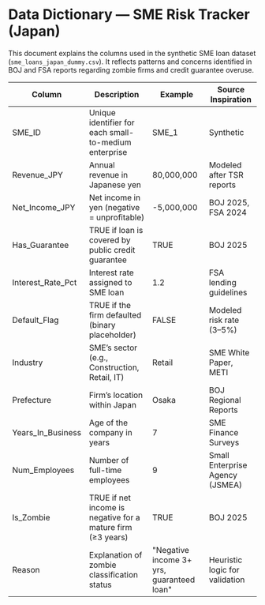 # Data Dictionary — SME Risk Tracker (Japan)

This document explains the columns used in the synthetic SME loan dataset (`sme_loans_japan_dummy.csv`). 
It reflects patterns and concerns identified in BOJ and FSA reports regarding zombie firms and credit guarantee overuse.

| Column               | Description                                                    | Example             | Source Inspiration               |
|----------------------|----------------------------------------------------------------|---------------------|----------------------------------|
| SME_ID               | Unique identifier for each small-to-medium enterprise          | SME_1             | Synthetic                        |
| Revenue_JPY          | Annual revenue in Japanese yen                                 | 80,000,000          | Modeled after TSR reports        |
| Net_Income_JPY       | Net income in yen (negative = unprofitable)                    | -5,000,000          | BOJ 2025, FSA 2024               |
| Has_Guarantee        | TRUE if loan is covered by public credit guarantee             | TRUE                | BOJ 2025                         |
| Interest_Rate_Pct    | Interest rate assigned to SME loan                             | 1.2                 | FSA lending guidelines           |
| Default_Flag         | TRUE if the firm defaulted (binary placeholder)                | FALSE               | Modeled risk rate (3–5%)         |
| Industry             | SME’s sector (e.g., Construction, Retail, IT)                  | Retail              | SME White Paper, METI            |
| Prefecture           | Firm’s location within Japan                                   | Osaka               | BOJ Regional Reports             |
| Years_In_Business    | Age of the company in years                                    | 7                   | SME Finance Surveys              |
| Num_Employees        | Number of full-time employees                                  | 9                   | Small Enterprise Agency (JSMEA)  |
| Is_Zombie            | TRUE if net income is negative for a mature firm (≥3 years)    | TRUE                | BOJ 2025                         |
| Reason               | Explanation of zombie classification status                    | "Negative income 3+ yrs, guaranteed loan" | Heuristic logic for validation   |
